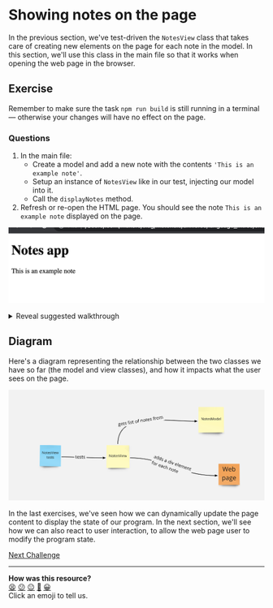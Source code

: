 # Showing notes on the page

In the previous section, we've test-driven the `NotesView` class that takes care
of creating new elements on the page for each note in the model. In this
section, we'll use this class in the main file so that it works when opening the
web page in the browser.

## Exercise

Remember to make sure the task `npm run build` is still running in a terminal —
otherwise your changes will have no effect on the page.

### Questions

1. In the main file:
    * Create a model and add a new note with the contents `'This is an example note'`.
    * Setup an instance of `NotesView` like in our test, injecting our model into it.
    * Call the `displayNotes` method.
2. Refresh or re-open the HTML page. You should see the note `This is an example
   note` displayed on the page.

![The note is displayed on the page](./resources/display-notes-1.png)

<details>
  <summary>Reveal suggested walkthrough</summary>

  ```js
  // index.js
  const NotesModel = require("./notesModel");
  const NotesView = require("./notesView");

  // 1. Setup the model with one note
  const model = new NotesModel();
  model.addNote('This is an example note');

  // 2. Setup the view
  const view = new NotesView(model);

  // 3. Make the view display notes
  view.displayNotes();
  ```
</details>

## Diagram

Here's a diagram representing the relationship between the two classes we have so far (the model and view classes), and how it impacts what the user sees on the page.

![](./resources/diagram-adding-new-note-1.png)

In the last exercises, we've seen how we can dynamically update the page content
to display the state of our program. In the next section, we'll see how we can
also react to user interaction, to allow the web page user to modify the program
state.


[Next Challenge](11_user_interaction.md)

<!-- BEGIN GENERATED SECTION DO NOT EDIT -->

---

**How was this resource?**  
[😫](https://airtable.com/shrUJ3t7KLMqVRFKR?prefill_Repository=makersacademy/javascript-web-applications&prefill_File=contents/10_adding_new_note_2.md&prefill_Sentiment=😫) [😕](https://airtable.com/shrUJ3t7KLMqVRFKR?prefill_Repository=makersacademy/javascript-web-applications&prefill_File=contents/10_adding_new_note_2.md&prefill_Sentiment=😕) [😐](https://airtable.com/shrUJ3t7KLMqVRFKR?prefill_Repository=makersacademy/javascript-web-applications&prefill_File=contents/10_adding_new_note_2.md&prefill_Sentiment=😐) [🙂](https://airtable.com/shrUJ3t7KLMqVRFKR?prefill_Repository=makersacademy/javascript-web-applications&prefill_File=contents/10_adding_new_note_2.md&prefill_Sentiment=🙂) [😀](https://airtable.com/shrUJ3t7KLMqVRFKR?prefill_Repository=makersacademy/javascript-web-applications&prefill_File=contents/10_adding_new_note_2.md&prefill_Sentiment=😀)  
Click an emoji to tell us.

<!-- END GENERATED SECTION DO NOT EDIT -->
